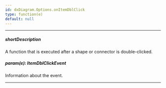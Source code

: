 ```yaml
---
id: dxDiagram.Options.onItemDblClick
type: function(e)
default: null
---
```

---
##### shortDescription
A function that is executed after a shape or connector is double-clicked.

##### param(e): ItemDblClickEvent
Information about the event.

---

